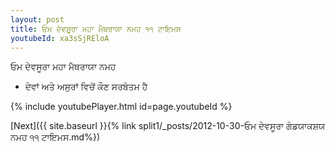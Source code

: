 ```yaml
---
layout: post
title: ਓਮ ਦੇਵਸੂਰਾ ਮਹਾ ਮੈਥਰਾਯਾ ਨਮਹ ੧੧ ਟਾਇਮਸ
youtubeId: xa3sSjREloA
---
```

 
 
 ਓਮ ਦੇਵਸੂਰਾ ਮਹਾ ਮੈਥਰਾਯਾ ਨਮਹ  
 
 -  ਦੇਵਾਂ ਅਤੇ ਅਸੁਰਾਂ ਵਿਚੋਂ ਕੌਣ ਸਰਬੋਤਮ ਹੈ 
 
  
 
  
 
 
 
 
 
 


{% include youtubePlayer.html id=page.youtubeId %}
 
[Next]({{ site.baseurl }}{% link  split1/_posts/2012-10-30-ਓਮ ਦੇਵਸੂਰਾ ਗੰਡਯਾਕਸ਼ਯ ਨਮਹ ੧੧ ਟਾਇਮਸ.md%})
 
